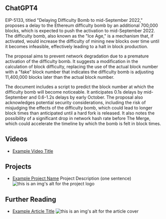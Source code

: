 ## ChatGPT4

EIP-5133, titled "Delaying Difficulty Bomb to mid-September 2022," proposes a delay to the Ethereum difficulty bomb by an additional 700,000 blocks, which is expected to push the activation to mid-September 2022. The difficulty bomb, also known as the "Ice Age," is a mechanism that, if activated, would increase the difficulty of mining new blocks over time until it becomes infeasible, effectively leading to a halt in block production.

The proposal aims to prevent network degradation due to a premature activation of the difficulty bomb. It suggests a modification in the calculation of block difficulty, replacing the use of the actual block number with a "fake" block number that indicates the difficulty bomb is adjusting 11,400,000 blocks later than the actual block number.

The document includes a script to predict the block number at which the difficulty bomb will become noticeable. It anticipates 0.1s delays by mid-September and 0.6-1.2s delays by early October. The proposal also acknowledges potential security considerations, including the risk of misjudging the effects of the difficulty bomb, which could lead to longer block times than anticipated until a hard fork is released. It also notes the possibility of a significant drop in network hash rate before The Merge, which could accelerate the timeline by which the bomb is felt in block times.

## Videos

- [Example Video Title](https://www.youtube.com/watch?v=TDGq4aeevgY)

## Projects

- [Example Project Name](https://xxxx.xxx/xxxxx) Project Description (one sentence) ![this is an img's alt for the project logo](https://xxxx.xxx/project-logo.xxx)

## Further Reading

- [Example Article Title](https://xxxx.xxx/xxxxx) ![this is an img's alt for the article cover](https://xxxx.xxx/article-cover.xxx)
